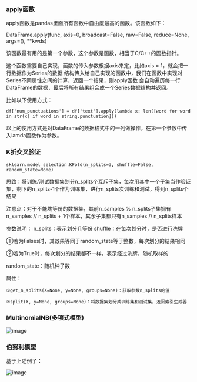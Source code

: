 ### apply函数

apply函数是pandas里面所有函数中自由度最高的函数。该函数如下：

DataFrame.apply(func, axis=0, broadcast=False, raw=False, reduce=None, args=(), **kwds)

该函数最有用的是第一个参数，这个参数是函数，相当于C/C++的函数指针。

这个函数需要自己实现，函数的传入参数根据axis来定，比如axis = 1，就会把一行数据作为Series的数据
结构传入给自己实现的函数中，我们在函数中实现对Series不同属性之间的计算，返回一个结果，则apply函数
会自动遍历每一行DataFrame的数据，最后将所有结果组合成一个Series数据结构并返回。

比如以下使用方式：
```
df['num_punctuations'] = df['text'].apply(lambda x: len([word for word in str(x) if word in string.punctuation]))
```
以上的使用方式是对DataFrame的数据格式中的一列做操作，在第一个参数中传入lamda函数作为参数。

### K折交叉验证

```
sklearn.model_selection.KFold(n_splits=3, shuffle=False, random_state=None)
```
思路：将训练/测试数据集划分n_splits个互斥子集，每次用其中一个子集当作验证集，剩下的n_splits-1个作为训练集，进行n_splits次训练和测试，得到n_splits个结果

注意点：对于不能均等份的数据集，其前n_samples % n_splits子集拥有n_samples // n_splits + 1个样本，其余子集都只有n_samples // n_splits样本

参数说明：
n_splits：表示划分几等份
shuffle：在每次划分时，是否进行洗牌

①若为Falses时，其效果等同于random_state等于整数，每次划分的结果相同

②若为True时，每次划分的结果都不一样，表示经过洗牌，随机取样的

random_state：随机种子数

属性：
```
①get_n_splits(X=None, y=None, groups=None)：获取参数n_splits的值
```
```
②split(X, y=None, groups=None)：将数据集划分成训练集和测试集，返回索引生成器
```
### MultinomialNB(多项式模型)

![image](https://note.youdao.com/yws/public/resource/e583908e8c48d653389a24ccb5ddb58b/xmlnote/706CCF03943348A183CB04595065CB88/4817)

### 伯努利模型
基于上述例子：

![image](https://note.youdao.com/yws/public/resource/e583908e8c48d653389a24ccb5ddb58b/xmlnote/0BA966ACBC77487A9DD868383237B104/4822)
